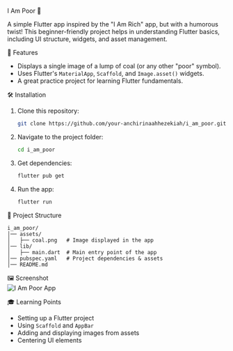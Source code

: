  I Am Poor 💸  

A simple Flutter app inspired by the "I Am Rich" app, but with a humorous twist! This beginner-friendly project helps in understanding Flutter basics, including UI structure, widgets, and asset management.  

 📱 Features  
- Displays a single image of a lump of coal (or any other "poor" symbol).  
- Uses Flutter's `MaterialApp`, `Scaffold`, and `Image.asset()` widgets.  
- A great practice project for learning Flutter fundamentals.  

 🛠️ Installation  
1. Clone this repository:  
   ```bash
   git clone https://github.com/your-anchirinaahhezekiah/i_am_poor.git
   ```
2. Navigate to the project folder:  
   ```bash
   cd i_am_poor
   ```
3. Get dependencies:  
   ```bash
   flutter pub get
   ```
4. Run the app:  
   ```bash
   flutter run
   ```

📂 Project Structure  
```
i_am_poor/
│── assets/
│   ├── coal.png   # Image displayed in the app
│── lib/
│   ├── main.dart  # Main entry point of the app
│── pubspec.yaml   # Project dependencies & assets
│── README.md
```

 🖼️ Screenshot  
![I Am Poor App](assets/coal.png)  

🎓 Learning Points  
- Setting up a Flutter project  
- Using `Scaffold` and `AppBar`  
- Adding and displaying images from assets  
- Centering UI elements  


